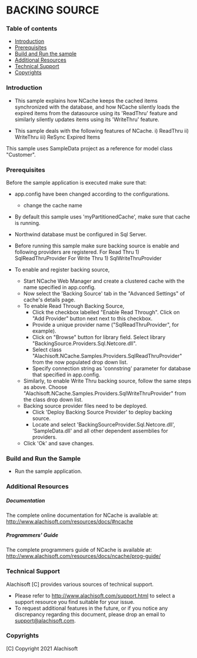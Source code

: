 # BACKING SOURCE

### Table of contents

* [Introduction](#introduction)
* [Prerequisites](#prerequisites)
* [Build and Run the sample](#build-and-run-the-sample)
* [Additional Resources](#additional-resources)
* [Technical Support](#technical-support)
* [Copyrights](#copyrights)

### Introduction

- This sample explains how NCache keeps the cached items synchronized with the database, and how NCache silently loads the expired items from the 
	datasource using its 'ReadThru' feature and similarly silently updates items using its 'WriteThru' feature.

- This sample deals with the following features of NCache.
	i)	 ReadThru
	ii)	 WriteThru
	iii) ReSync Expired Items
	
This sample uses SampleData project as a reference for model class "Customer".

### Prerequisites

Before the sample application is executed make sure that:

- app.config have been changed according to the configurations. 
	- change the cache name
- By default this sample uses 'myPartitionedCache', make sure that cache is running. 
- Northwind database must be configured in Sql Server.

- Before running this sample make sure backing source is enable and following providers are registered.
	For Read Thru
		1) SqlReadThruProvider
	For Write Thru
		1) SqlWriteThruProvider
		
- To enable and register backing source,
	- Start NCache Web Manager and create a clustered cache with the name specified in app.config. 
	- Now select the 'Backing Source' tab in the "Advanced Settings" of cache's details page. 
	- To enable Read Through Backing Source,
		- Click the checkbox labelled "Enable Read Through". Click on "Add Provider" button next next to this checkbox.
		- Provide a unique provider name ("SqlReadThruProvider", for example).
		- Click on "Browse" button for library field. Select library "BackingSource.Providers.Sql.Netcore.dll".
		- Select class "Alachisoft.NCache.Samples.Providers.SqlReadThruProvider" from the now populated drop down list.
		- Specify connection string as 'connstring' parameter for database that specified in app.config. 
	- Similarly, to enable Write Thru backing source, follow the same steps as above. Choose "Alachisoft.NCache.Samples.Providers.SqlWriteThruProvider" from the class drop down list.
	- Backing source provider files need to be deployed.
		- Click 'Deploy Backing Source Provider' to deploy backing source. 
		- Locate and select 'BackingSourceProvider.Sql.Netcore.dll', 'SampleData.dll' and all other dependent assemblies for providers.
	- Click 'Ok' and save changes.

### Build and Run the Sample
    
- Run the sample application.

### Additional Resources

##### Documentation
The complete online documentation for NCache is available at:
http://www.alachisoft.com/resources/docs/#ncache

##### Programmers' Guide
The complete programmers guide of NCache is available at:
http://www.alachisoft.com/resources/docs/ncache/prog-guide/

### Technical Support

Alachisoft [C] provides various sources of technical support. 

- Please refer to http://www.alachisoft.com/support.html to select a support resource you find suitable for your issue.
- To request additional features in the future, or if you notice any discrepancy regarding this document, please drop an email to [support@alachisoft.com](mailto:support@alachisoft.com).

### Copyrights

[C] Copyright 2021 Alachisoft 
